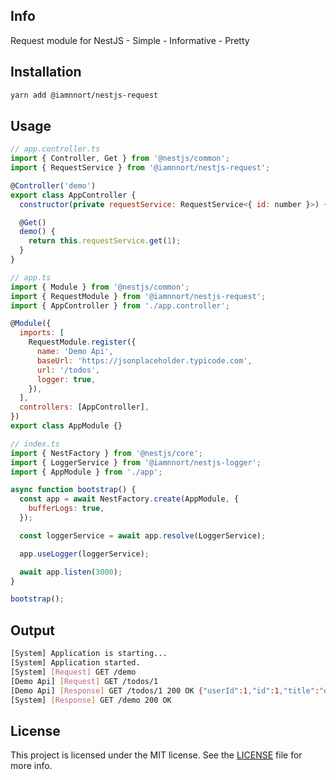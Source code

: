 ## Info

Request module for NestJS - Simple - Informative - Pretty

## Installation

```bash
yarn add @iamnnort/nestjs-request
```

## Usage

```javascript
// app.controller.ts
import { Controller, Get } from '@nestjs/common';
import { RequestService } from '@iamnnort/nestjs-request';

@Controller('demo')
export class AppController {
  constructor(private requestService: RequestService<{ id: number }>) {}

  @Get()
  demo() {
    return this.requestService.get(1);
  }
}

// app.ts
import { Module } from '@nestjs/common';
import { RequestModule } from '@iamnnort/nestjs-request';
import { AppController } from './app.controller';

@Module({
  imports: [
    RequestModule.register({
      name: 'Demo Api',
      baseUrl: 'https://jsonplaceholder.typicode.com',
      url: '/todos',
      logger: true,
    }),
  ],
  controllers: [AppController],
})
export class AppModule {}

// index.ts
import { NestFactory } from '@nestjs/core';
import { LoggerService } from '@iamnnort/nestjs-logger';
import { AppModule } from './app';

async function bootstrap() {
  const app = await NestFactory.create(AppModule, {
    bufferLogs: true,
  });

  const loggerService = await app.resolve(LoggerService);

  app.useLogger(loggerService);

  await app.listen(3000);
}

bootstrap();
```

## Output

```bash
[System] Application is starting...
[System] Application started.
[System] [Request] GET /demo
[Demo Api] [Request] GET /todos/1
[Demo Api] [Response] GET /todos/1 200 OK {"userId":1,"id":1,"title":"delectus aut autem","completed":false}
[System] [Response] GET /demo 200 OK
```

## License

This project is licensed under the MIT license. See the [LICENSE](LICENSE) file for more info.
